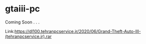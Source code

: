 # gtaiii-pc

Coming Soon . . . 

Link:https://dl100.tehranpcservice.ir/2020/06/Grand-Theft-Auto-III-(tehranpcservice.ir).rar
